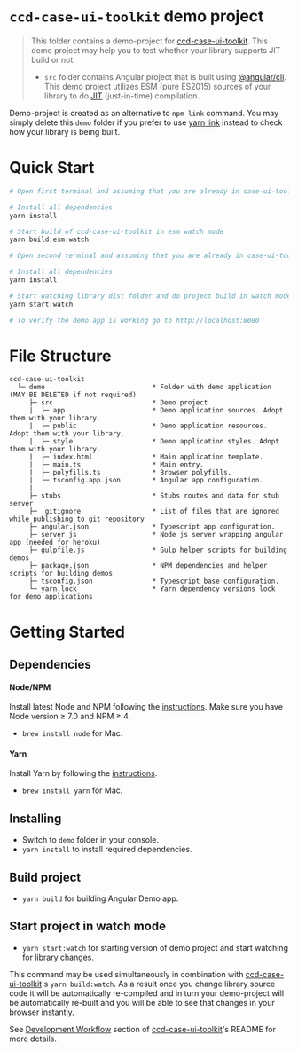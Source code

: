 # `ccd-case-ui-toolkit` demo project

> This folder contains a demo-project for [ccd-case-ui-toolkit](https://github.com/hmcts/ccd-case-ui-toolkit). This demo project may help you to test whether your library supports JIT build or not.
>
> - `src` folder contains Angular project that is built using [@angular/cli](https://www.npmjs.com/package/@angular/cli). This demo project utilizes ESM (pure ES2015) sources of your library to do [JIT](https://angular.io/docs/ts/latest/cookbook/aot-compiler.html) (just-in-time) compilation.
>
Demo-project is created as an alternative to `npm link` command. You may simply delete this `demo` folder if you prefer to use [yarn link](https://yarnpkg.com/en/docs/cli/link) instead to check how your library is being built.

# Quick Start

```bash
# Open first terminal and assuming that you are already in case-ui-toolkit folder

# Install all dependencies
yarn install

# Start build of ccd-case-ui-toolkit in esm watch mode
yarn build:esm:watch

# Open second terminal and assuming that you are already in case-ui-toolkit/demo folder

# Install all dependencies
yarn install

# Start watching library dist folder and do project build in watch mode. (notice it will reload twice as the gulp watch task registers two changes: copy inited and copy finished; also notice this spins up stubs api in the same process - see server.js)
yarn start:watch

# To verify the demo app is working go to http://localhost:8080
```

# File Structure

```
ccd-case-ui-toolkit
  └─ demo                           * Folder with demo application (MAY BE DELETED if not required) 
     ├─ src                         * Demo project
     |  ├─ app                      * Demo application sources. Adopt them with your library.
     |  ├─ public                   * Demo application resources. Adopt them with your library.
     |  ├─ style                    * Demo application styles. Adopt them with your library.
     |  ├─ index.html               * Main application template.
     |  ├─ main.ts                  * Main entry.
     |  ├─ polyfills.ts             * Browser polyfills.
     |  └─ tsconfig.app.json        * Angular app configuration.
     |   
     ├─ stubs                       * Stubs routes and data for stub server
     ├─ .gitignore                  * List of files that are ignored while publishing to git repository
     ├─ angular.json                * Typescript app configuration.
     ├─ server.js                   * Node js server wrapping angular app (needed for heroku)
     ├─ gulpfile.js                 * Gulp helper scripts for building demos
     ├─ package.json                * NPM dependencies and helper scripts for building demos
     ├─ tsconfig.json               * Typescript base configuration.
     └─ yarn.lock                   * Yarn dependency versions lock for demo applications
```

# Getting Started

## Dependencies

#### Node/NPM
Install latest Node and NPM following the [instructions](https://nodejs.org/en/download/). Make sure you have Node version ≥ 7.0 and NPM ≥ 4.

- `brew install node` for Mac.

#### Yarn
Install Yarn by following the [instructions](https://yarnpkg.com/en/docs/install).

- `brew install yarn` for Mac.

## Installing
- Switch to `demo` folder in your console.
- `yarn install` to install required dependencies.

## Build project
- `yarn build` for building Angular Demo app.

## Start project in watch mode
- `yarn start:watch` for starting version of demo project and start watching for library changes.

This command may be used simultaneously in combination with [ccd-case-ui-toolkit](https://github.com/hmcts/ccd-case-ui-toolkit)'s `yarn build:watch`. As a result once you change library source code it will be automatically re-compiled and in turn your demo-project will be automatically re-built and you will be able to see that changes in your browser instantly. 

See [Development Workflow](https://github.com/hmcts/ccd-case-ui-toolkit#development-workflow) section of [ccd-case-ui-toolkit](hhttps://github.com/hmcts/ccd-case-ui-toolkit)'s README for more details.
